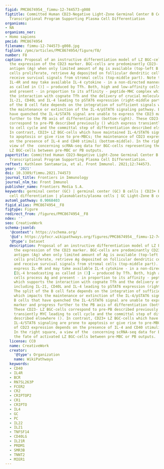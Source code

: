 ```yaml
---
figid: PMC8674954__fimmu-12-744573-g008
figtitle: Committed Human CD23-Negative Light-Zone Germinal Center B Cells Delineate
  Transcriptional Program Supporting Plasma Cell Differentiation
organisms:
- NA
organisms_ner:
- Homo sapiens
pmcid: PMC8674954
filename: fimmu-12-744573-g008.jpg
figlink: /pmc/articles/PMC8674954/figure/f8/
number: F8
caption: Proposal of an instructive differentiation model of LZ BGC-cells integrating
  the expression of the CD23 marker. BGC-cells are predominantly CD23- compete for
  antigen (Ag) when only limited amount of Ag is available (top-left B cells). Fit
  cells proliferate, retrieve Ag deposited on follicular dendritic cells (FDCs) and
  receive survival signals from stromal cells (top-middle part). Note that FDCs express
  IL-4R and may take available IL-4 cytokine - in a non-directed manner [IL-4 broadcasting
  as called in ()] – produced by Tfh. Both, high and low-affinity cells process Ag
  and present - in proportion to its affinity - peptide-MHC complex which supports
  the interaction with cognate Tfh and the delivery of crucial molecules including
  IL-21, CD40L and IL-4 leading to pSTAT6 expression (right-middle part). The split
  of the B cell fate depends on the integration of sufficient signals which impacts
  the maintenance or extinction of the IL-4/pSTAT6 signaling pathway. B cells that
  have quenched the IL-4/STAT6 signal are unable to express the CD23 marker and progress
  further to the PB axis of differentiation (bottom-right). These CD23- LZ BGC-cells
  correspond to pre-PB described previously () which express transiently MYC leading
  to cell cycle and the committal step of differentiation described elsewhere ().
  In contrast, CD23+ LZ BGC-cells which have maintained IL-4/STAT6 signaling are prone
  to apoptosis or give rise to pre-MBCs; the maintenance of CD23 expression depends
  on the presence of IL-4 and CD40 stimuli (bottom-middle). In the right square, a
  view of the  concerning scRNA-seq data for BGC-cells representing the fate of activated
  LZ BGC-cells between pre-MBC or PB outputs.
papertitle: Committed Human CD23-Negative Light-Zone Germinal Center B Cells Delineate
  Transcriptional Program Supporting Plasma Cell Differentiation.
reftext: Kathleen Santamaria, et al. Front Immunol. 2021;12:744573.
year: '2021'
doi: 10.3389/fimmu.2021.744573
journal_title: Frontiers in Immunology
journal_nlm_ta: Front Immunol
publisher_name: Frontiers Media S.A.
keywords: germinal center (GC) | germinal center (GC) B cells | CD23+ B cells | B
  cell differentiation | plasmablasts/plasma cells | GC Light-Zone B cells
automl_pathway: 0.9068403
figid_alias: PMC8674954__F8
figtype: Figure
redirect_from: /figures/PMC8674954__F8
ndex: ''
seo: CreativeWork
schema-jsonld:
  '@context': https://schema.org/
  '@id': https://pfocr.wikipathways.org/figures/PMC8674954__fimmu-12-744573-g008.html
  '@type': Dataset
  description: Proposal of an instructive differentiation model of LZ BGC-cells integrating
    the expression of the CD23 marker. BGC-cells are predominantly CD23- compete for
    antigen (Ag) when only limited amount of Ag is available (top-left B cells). Fit
    cells proliferate, retrieve Ag deposited on follicular dendritic cells (FDCs)
    and receive survival signals from stromal cells (top-middle part). Note that FDCs
    express IL-4R and may take available IL-4 cytokine - in a non-directed manner
    [IL-4 broadcasting as called in ()] – produced by Tfh. Both, high and low-affinity
    cells process Ag and present - in proportion to its affinity - peptide-MHC complex
    which supports the interaction with cognate Tfh and the delivery of crucial molecules
    including IL-21, CD40L and IL-4 leading to pSTAT6 expression (right-middle part).
    The split of the B cell fate depends on the integration of sufficient signals
    which impacts the maintenance or extinction of the IL-4/pSTAT6 signaling pathway.
    B cells that have quenched the IL-4/STAT6 signal are unable to express the CD23
    marker and progress further to the PB axis of differentiation (bottom-right).
    These CD23- LZ BGC-cells correspond to pre-PB described previously () which express
    transiently MYC leading to cell cycle and the committal step of differentiation
    described elsewhere (). In contrast, CD23+ LZ BGC-cells which have maintained
    IL-4/STAT6 signaling are prone to apoptosis or give rise to pre-MBCs; the maintenance
    of CD23 expression depends on the presence of IL-4 and CD40 stimuli (bottom-middle).
    In the right square, a view of the  concerning scRNA-seq data for BGC-cells representing
    the fate of activated LZ BGC-cells between pre-MBC or PB outputs.
  license: CC0
  name: CreativeWork
  creator:
    '@type': Organization
    name: WikiPathways
  keywords:
  - CD40
  - IL4R
  - BCR
  - RN7SL263P
  - FCER2
  - CR2
  - CRIPTOP2
  - CR1
  - CRIPTO
  - IL4
  - GC
  - PC
  - IL22
  - IL21
  - TNFSF14
  - CD40LG
  - IL21R
  - PRDM1
  - SMR3B
  - TNNT2
  - MIER1
---
```

